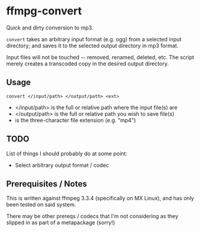 # ffmpg-convert
Quick and dirty conversion to mp3.

`convert` takes an arbitrary input format (e.g. ogg) from a selected
input directory; and saves it to the selected output directory in mp3
format.

Input files will not be touched -- removed, renamed, deleted, etc.  The
script merely creates a transcoded copy in the desired output directory.

## Usage
`convert </input/path> </output/path> <ext>`

* </input/path> is the full or relative path where the input file(s) are
* </output/path> is the full or relative path you wish to save file(s)
* <ext> is the three-character file extension (e.g. "mp4")

## TODO

List of things I should probably do at some point:
* Select arbitrary output format / codec

## Prerequisites / Notes
This is written against ffmpeg 3.3.4 (specifically on MX Linux), and has
only been tested on said system. 

There may be other prereqs / codecs that I'm not considering as they
slipped in as part of a metapackage (sorry!)
